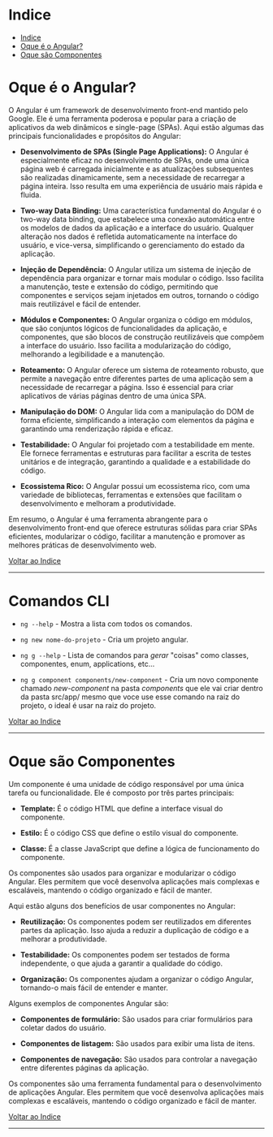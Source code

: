 # Indice

- [Indice](#indice)
- [Oque é o Angular?](#oque-é-o-angular)
- [Oque são Componentes](#oque-são-componentes)



# Oque é o Angular?

O Angular é um framework de desenvolvimento front-end mantido pelo Google. Ele é uma ferramenta poderosa e popular para a criação de aplicativos da web dinâmicos e single-page (SPAs). Aqui estão algumas das principais funcionalidades e propósitos do Angular:      


- **Desenvolvimento de SPAs (Single Page Applications):** O Angular é especialmente eficaz no desenvolvimento de SPAs, onde uma única página web é carregada inicialmente e as atualizações subsequentes são realizadas dinamicamente, sem a necessidade de recarregar a página inteira. Isso resulta em uma experiência de usuário mais rápida e fluida.    

- **Two-way Data Binding:** Uma característica fundamental do Angular é o two-way data binding, que estabelece uma conexão automática entre os modelos de dados da aplicação e a interface do usuário. Qualquer alteração nos dados é refletida automaticamente na interface do usuário, e vice-versa, simplificando o gerenciamento do estado da aplicação.    

- **Injeção de Dependência:** O Angular utiliza um sistema de injeção de dependência para organizar e tornar mais modular o código. Isso facilita a manutenção, teste e extensão do código, permitindo que componentes e serviços sejam injetados em outros, tornando o código mais reutilizável e fácil de entender.     

- **Módulos e Componentes:** O Angular organiza o código em módulos, que são conjuntos lógicos de funcionalidades da aplicação, e componentes, que são blocos de construção reutilizáveis que compõem a interface do usuário. Isso facilita a modularização do código, melhorando a legibilidade e a manutenção.    

- **Roteamento:** O Angular oferece um sistema de roteamento robusto, que permite a navegação entre diferentes partes de uma aplicação sem a necessidade de recarregar a página. Isso é essencial para criar aplicativos de várias páginas dentro de uma única SPA.    

- **Manipulação do DOM:** O Angular lida com a manipulação do DOM de forma eficiente, simplificando a interação com elementos da página e garantindo uma renderização rápida e eficaz.   

- **Testabilidade:** O Angular foi projetado com a testabilidade em mente. Ele fornece ferramentas e estruturas para facilitar a escrita de testes unitários e de integração, garantindo a qualidade e a estabilidade do código.   

- **Ecossistema Rico:** O Angular possui um ecossistema rico, com uma variedade de bibliotecas, ferramentas e extensões que facilitam o desenvolvimento e melhoram a produtividade.   

Em resumo, o Angular é uma ferramenta abrangente para o desenvolvimento front-end que oferece estruturas sólidas para criar SPAs eficientes, modularizar o código, facilitar a manutenção e promover as melhores práticas de desenvolvimento web.   



[Voltar ao Indice](#indice)    

---

# Comandos CLI

- `ng --help` - Mostra a lista com todos os comandos.

- `ng new nome-do-projeto` - Cria um projeto angular.

- `ng g --help` - Lista de comandos para *gerar* "coisas" como classes, componentes, enum, applications, etc...   

- `ng g component components/new-component` - Cria um novo componente chamado *new-component* na pasta *components* que ele vai criar dentro da pasta src/app/ mesmo que voce use esse comando na raiz do projeto, o ideal é usar na raiz do projeto.     



[Voltar ao Indice](#indice)    

---

# Oque são Componentes

Um componente é uma unidade de código responsável por uma única tarefa ou funcionalidade. Ele é composto por três partes principais:      

- **Template:** É o código HTML que define a interface visual do componente.

- **Estilo:** É o código CSS que define o estilo visual do componente.

- **Classe:** É a classe JavaScript que define a lógica de funcionamento do componente.

Os componentes são usados para organizar e modularizar o código Angular. Eles permitem que você desenvolva aplicações mais complexas e escaláveis, mantendo o código organizado e fácil de manter.    

Aqui estão alguns dos benefícios de usar componentes no Angular:     

- **Reutilização:** Os componentes podem ser reutilizados em diferentes partes da aplicação. Isso ajuda a reduzir a duplicação de código e a melhorar a produtividade.

- **Testabilidade:** Os componentes podem ser testados de forma independente, o que ajuda a garantir a qualidade do código.

- **Organização:** Os componentes ajudam a organizar o código Angular, tornando-o mais fácil de entender e manter.

Alguns exemplos de componentes Angular são:     

- **Componentes de formulário:** São usados para criar formulários para coletar dados do usuário.

- **Componentes de listagem:** São usados para exibir uma lista de itens.

- **Componentes de navegação:** São usados para controlar a navegação entre diferentes páginas da aplicação.

Os componentes são uma ferramenta fundamental para o desenvolvimento de aplicações Angular. Eles permitem que você desenvolva aplicações mais complexas e escaláveis, mantendo o código organizado e fácil de manter.    



[Voltar ao Indice](#indice)    

---
